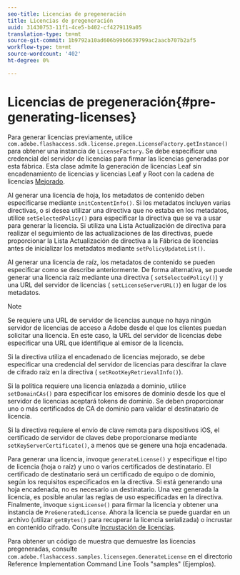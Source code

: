 ```yaml
---
seo-title: Licencias de pregeneración
title: Licencias de pregeneración
uuid: 31430753-11f1-4ce5-b402-cf4279119a05
translation-type: tm+mt
source-git-commit: 1b9792a10ad606b99b6639799ac2aacb707b2af5
workflow-type: tm+mt
source-wordcount: '402'
ht-degree: 0%

---
```



# Licencias de pregeneración{#pre-generating-licenses}

Para generar licencias previamente, utilice `com.adobe.flashaccess.sdk.license.pregen.LicenseFactory.getInstance()` para obtener una instancia de `LicenseFactory`. Se debe especificar una credencial del servidor de licencias para firmar las licencias generadas por esta fábrica. Esta clase admite la generación de licencias Leaf sin encadenamiento de licencias y licencias Leaf y Root con la cadena de licencias [Mejorado](../../aaxs-protecting-content/content-introduction/content-usage-rules/content-other-policy-options/content-enhanced-license-chaining.md).

Al generar una licencia de hoja, los metadatos de contenido deben especificarse mediante `initContentInfo()`. Si los metadatos incluyen varias directivas, o si desea utilizar una directiva que no estaba en los metadatos, utilice `setSelectedPolicy()` para especificar la directiva que se va a usar para generar la licencia. Si utiliza una Lista Actualización de directiva para realizar el seguimiento de las actualizaciones de las directivas, puede proporcionar la Lista Actualización de directiva a la Fábrica de licencias antes de inicializar los metadatos mediante `setPolicyUpdateList()`.

Al generar una licencia de raíz, los metadatos de contenido se pueden especificar como se describe anteriormente. De forma alternativa, se puede generar una licencia raíz mediante una directiva ( `setSelectedPolicy()`) y una URL del servidor de licencias ( `setLicenseServerURL()`) en lugar de los metadatos.

>[!NOTE]
>
>Se requiere una URL de servidor de licencias aunque no haya ningún servidor de licencias de acceso a Adobe desde el que los clientes puedan solicitar una licencia. En este caso, la URL del servidor de licencias debe especificar una URL que identifique al emisor de la licencia.

Si la directiva utiliza el encadenado de licencias mejorado, se debe especificar una credencial del servidor de licencias para descifrar la clave de cifrado raíz en la directiva ( `setRootKeyRetrievalInfo()`).

Si la política requiere una licencia enlazada a dominio, utilice `setDomainCAs()` para especificar los emisores de dominio desde los que el servidor de licencias aceptará tokens de dominio. Se deben proporcionar uno o más certificados de CA de dominio para validar el destinatario de licencia.

Si la directiva requiere el envío de clave remota para dispositivos iOS, el certificado de servidor de claves debe proporcionarse mediante `setKeyServerCertificate()`, a menos que se genere una hoja encadenada.

Para generar una licencia, invoque `generateLicense()` y especifique el tipo de licencia (hoja o raíz) y uno o varios certificados de destinatario. El certificado de destinatario será un certificado de equipo o de dominio, según los requisitos especificados en la directiva. Si está generando una hoja encadenada, no es necesario un destinatario. Una vez generada la licencia, es posible anular las reglas de uso especificadas en la directiva. Finalmente, invoque `signLicense()` para firmar la licencia y obtener una instancia de `PreGeneratedLicense`. Ahora la licencia se puede guardar en un archivo (utilizar `getBytes()` para recuperar la licencia serializada) o incrustar en contenido cifrado. Consulte [Incrustación de licencias](../../aaxs-protecting-content/content-pre-generating-and-embedded-licenses/content-embedding-licenses.md).

Para obtener un código de muestra que demuestre las licencias pregeneradas, consulte `com.adobe.flashaccess.samples.licensegen.GenerateLicense` en el directorio Reference Implementation Command Line Tools &quot;samples&quot; (Ejemplos).
